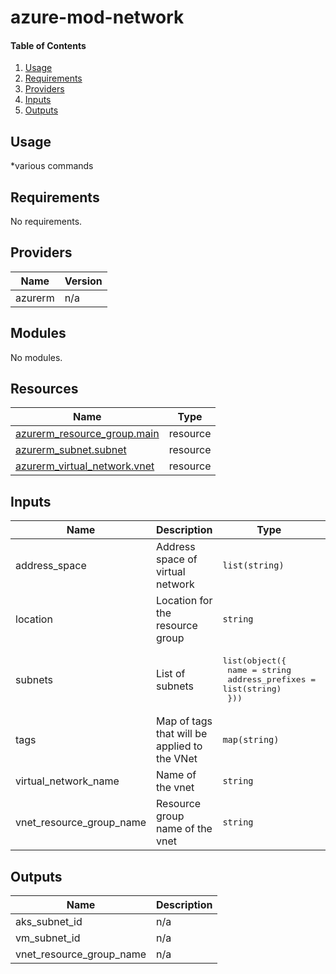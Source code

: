 # azure-mod-network

#### Table of Contents
1. [Usage](#usage)
2. [Requirements](#requirements)
3. [Providers](#Providers)
4. [Inputs](#inputs)
5. [Outputs](#outputs)
## Usage
*various commands
<!-- BEGINNING OF PRE-COMMIT-TERRAFORM DOCS HOOK -->
## Requirements

No requirements.

## Providers

| Name | Version |
|------|---------|
| azurerm | n/a |

## Modules

No modules.

## Resources

| Name | Type |
|------|------|
| [azurerm_resource_group.main](https://registry.terraform.io/providers/hashicorp/azurerm/latest/docs/resources/resource_group) | resource |
| [azurerm_subnet.subnet](https://registry.terraform.io/providers/hashicorp/azurerm/latest/docs/resources/subnet) | resource |
| [azurerm_virtual_network.vnet](https://registry.terraform.io/providers/hashicorp/azurerm/latest/docs/resources/virtual_network) | resource |

## Inputs

| Name | Description | Type | Default | Required |
|------|-------------|------|---------|:--------:|
| address\_space | Address space of virtual network | `list(string)` | n/a | yes |
| location | Location for the resource group | `string` | n/a | yes |
| subnets | List of subnets | <pre>list(object({<br>    name             = string<br>    address_prefixes = list(string)<br>  }))</pre> | n/a | yes |
| tags | Map of tags that will be applied to the VNet | `map(string)` | `{}` | no |
| virtual\_network\_name | Name of the vnet | `string` | n/a | yes |
| vnet\_resource\_group\_name | Resource group name of the vnet | `string` | n/a | yes |

## Outputs

| Name | Description |
|------|-------------|
| aks\_subnet\_id | n/a |
| vm\_subnet\_id | n/a |
| vnet\_resource\_group\_name | n/a |
<!-- END OF PRE-COMMIT-TERRAFORM DOCS HOOK -->
